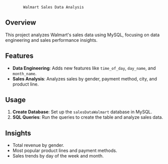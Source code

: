             Walmart Sales Data Analysis

## Overview
This project analyzes Walmart's sales data using MySQL, focusing on data engineering and sales performance insights.

## Features
- **Data Engineering**: Adds new features like `time_of_day`, `day_name`, and `month_name`.
- **Sales Analysis**: Analyzes sales by gender, payment method, city, and product line.

## Usage
1. **Create Database**: Set up the `salesDataWalmart` database in MySQL.
2. **SQL Queries**: Run the queries to create the table and analyze sales data.

## Insights
- Total revenue by gender.
- Most popular product lines and payment methods.
- Sales trends by day of the week and month.
